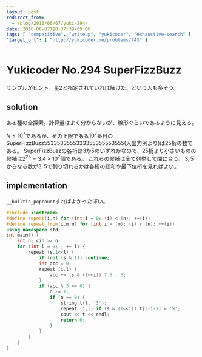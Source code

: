 ```yaml
---
layout: post
redirect_from:
  - /blog/2016/06/07/yuki-294/
date: 2016-06-07T18:37:39+09:00
tags: [ "competitive", "writeup", "yukicoder", "exhaustive-search" ]
"target_url": [ "http://yukicoder.me/problems/743" ]
---
```


# Yukicoder No.294 SuperFizzBuzz

サンプルがヒント。星2と指定されていれば解けた、という人も多そう。

## solution

ある種の全探索。計算量はよく分からないが、線形ぐらいであるように見える。

$N \le 10^7$であるが、その上限である$10^7$番目のSuperFizzBuzz$5533533555333355355553555$(入出力例より)は$25$桁の数である。
SuperFizzBuzzの各桁は$3$か$5$のいずれかなので、$25$桁より小さいものの候補は$2^{25} = 3.4 \times 10^7$個である。
これらの候補は全て列挙して間に合う。
$3,5$からなる数が$3,5$で割り切れるかは各桁の総和や最下位桁を見ればよい。

## implementation

`__builtin_popcount`すればよかったぽい。

``` c++
#include <iostream>
#define repeat(i,n) for (int i = 0; (i) < (n); ++(i))
#define repeat_from(i,m,n) for (int i = (m); (i) < (n); ++(i))
using namespace std;
int main() {
    int n; cin >> n;
    for (int l = 0; ; ++ l) {
        repeat (s,1<<l) {
            if (not (s & 1)) continue;
            int acc = 0;
            repeat (i,l) {
                acc += (s & (1<<i)) ? 5 : 3;
            }
            if (acc % 3 == 0) {
                n -= 1;
                if (n == 0) {
                    string t(l, '3');
                    repeat (j,l) if (s & (1<<j)) t[l-j-1] = '5';
                    cout << t << endl;
                    return 0;
                }
            }
        }
    }
}
```
